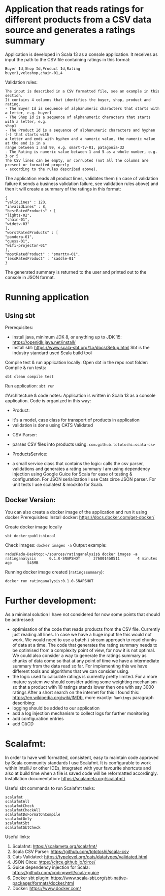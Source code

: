 # Application that reads ratings for different products from a CSV data source and generates a ratings summary
Application is developed in Scala 13 as a console application. It receives as input the path to the CSV file containing
ratings in this format: 

```
Buyer Id,Shop Id,Product Id,Rating
buyer1,veloshop,chain-01,4
```

Validation rules: 
```
The input is described in a CSV formatted file, see an example in this section.
It contains 4 columns that identifies the buyer, shop, product and rating.
- The Buyer Id is sequence of alphanumeric characters that starts with a letter, e.g. buyer1
- The Shop Id is a sequence of alphanumeric characters that starts with a letter, e.g.
shop1
- The Product Id is a sequence of alphanumeric characters and hyphen (-) that starts with
a letter and ends with hyphen and a numeric value, the numeric value at the end is in a
range between 1 and 99, e.g. smart-tv-01, patagonia-32
- The Rating is numeric value between 1 and 5 as a whole number, e.g. 3 or 5
The CSV lines can be empty, or corrupted (not all the columns are present or formatted properly
- according to the rules described above).
```

The application reads all product lines, validates them (in case of validation failure it sends a business validation failure,
see validation rules above) and then it will create a summary of the ratings in this format:
```
{
"validLines" : 120,
"invalidLines" : 8,
"bestRatedProducts" : [
"lights-02",
"chain-01",
"widetv-03"
],
"worstRatedProducts" : [
"pandora-01",
"guess-01",
"wifi-projector-01"
],
"mostRatedProduct" : "smarttv-01",
"lessRatedProduct" : "saddle-01"
}
```
The generated summary is returned to the user and printed out to the console in JSON format.

# Running application
## Using sbt
Prerequisites:
- install java, minimum JDK 8, or anything up to JDK 15: https://openjdk.java.net/install/
- install sbt: https://www.scala-sbt.org/1.x/docs/Setup.html
Sbt is the industry standard used Scala build tool

Compile test & run application locally:
Open sbt in the repo root folder: 
Compile & run tests:
 
 `sbt clean compile test`
 
Run application: 
 ```sbt run```


#Architecture & code notes:
Application is written in Scala 13 as a console application. Code is organized in this way:
- Product:
 * it's a model, case class for transport of products in application
 * validation is done using CATS Validated
- CSV Parser: 
 * parses CSV files into products using: `com.github.tototoshi:scala-csv`
- ProductsService:
 * a small service class that contains the logic: calls the csv parser, validations and generates
 a rating summary
I am using dependency injection using Google Guice for Scala for ease of testing & configuration.
For JSON serialization I use Cats circe JSON parser.
For unit tests I use scalatest & mockito for Scala. 
## Docker Version:
You can also create a docker image of the application and run it using docker
Prerequisites: 
Install docker: https://docs.docker.com/get-docker/

Create docker image locally

```sbt docker:publishLocal```

Check images:
```docker images -a```
Output example: 
```
radu@Radu-Desktop:~/sources/ratinganalysis$ docker images -a
ratinganalysis      0.1.0-SNAPSHOT      3768014b8511        4 minutes ago       545MB
```

Running docker image created (`ratingssummary`):

```docker run ratinganalysis:0.1.0-SNAPSHOT```


# Further development:
As a minimal solution I have not considered for now some points that should be addressed:

* optimisation of the code that reads products from the CSV file. Currently just reading all lines. 
In case we have a huge input file this would not work. We would need to use a batch / stream approach
to read chunks of data at a time. The code that generates the rating summary needs to be 
optimised from a complexity point of view, for now it is not optimal. We could also consider a way
to generate the ratings summary as chunks of data come so that at any point of time we have a 
intermediate summary from the data read so far. For implementing this we have different tools and 
algorithms that we can consider using. 
* the logic used to calculate ratings is currently pretty limited. For a more mature system we should consider
adding some weighting mechanism so that a product with 10 ratings stands lower then one with say 3000 ratings
After a short search on the internet for this I found this: https://en.wikipedia.org/wiki/IMDb, more 
exactly: `Rankings` paragraph describing:
* logging should be added to our application
* add a log injection mechanism to collect logs for further monitoring
* add configuration entries
* add CI/CD


# Scalafmt:

In order to have well formatted, consistent, easy to maintain code approved by Scala community 
standards I use Scalafmt. It is configurable to work within IntelliJ or other IDEs, integrated with your favourite shortcuts
and also at build time when a file is saved code will be reformatted accordingly. 
Installation documentation: https://scalameta.org/scalafmt/

Useful sbt commands to run Scalafmt tasks:

```
scalafmt
scalafmtAll
scalafmtCheck
scalafmtCheckAll
scalafmtDoFormatOnCompile
scalafmtOnly
scalafmtSbt
scalafmtSbtCheck
```


Useful links:
1. Scalafmt: https://scalameta.org/scalafmt/
2. Scala CSV Parser: https://github.com/tototoshi/scala-csv
3. Cats Validated: https://typelevel.org/cats/datatypes/validated.html
4. JSON Circe: https://circe.github.io/circe/
5. Guice dependency injection for Scala: https://github.com/codingwell/scala-guice
6. Docker sbt plugin: https://www.scala-sbt.org/sbt-native-packager/formats/docker.html
7. Docker: https://www.docker.com/